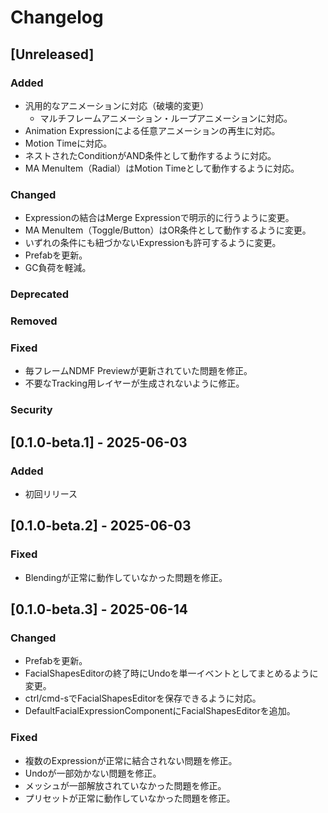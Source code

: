 # Changelog

## [Unreleased]
### Added
- 汎用的なアニメーションに対応（破壊的変更）
  - マルチフレームアニメーション・ループアニメーションに対応。
- Animation Expressionによる任意アニメーションの再生に対応。
- Motion Timeに対応。
- ネストされたConditionがAND条件として動作するように対応。
- MA MenuItem（Radial）はMotion Timeとして動作するように対応。

### Changed
- Expressionの結合はMerge Expressionで明示的に行うように変更。
- MA MenuItem（Toggle/Button）はOR条件として動作するように変更。
- いずれの条件にも紐づかないExpressionも許可するように変更。
- Prefabを更新。
- GC負荷を軽減。

### Deprecated

### Removed

### Fixed
- 毎フレームNDMF Previewが更新されていた問題を修正。
- 不要なTracking用レイヤーが生成されないように修正。

### Security

## [0.1.0-beta.1] - 2025-06-03
### Added
- 初回リリース

## [0.1.0-beta.2] - 2025-06-03
### Fixed
- Blendingが正常に動作していなかった問題を修正。

## [0.1.0-beta.3] - 2025-06-14
### Changed
- Prefabを更新。
- FacialShapesEditorの終了時にUndoを単一イベントとしてまとめるように変更。
- ctrl/cmd-sでFacialShapesEditorを保存できるように対応。
- DefaultFacialExpressionComponentにFacialShapesEditorを追加。

### Fixed
- 複数のExpressionが正常に結合されない問題を修正。
- Undoが一部効かない問題を修正。
- メッシュが一部解放されていなかった問題を修正。
- プリセットが正常に動作していなかった問題を修正。